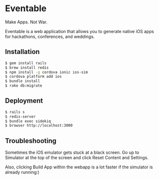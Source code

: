 Eventable
=========

Make Apps. Not War.

Eventable is a web application that allows you to generate native iOS apps for
hackathons, conferences, and weddings.

Installation
------------

```bash
$ gem install rails
$ brew install redis
$ npm install -g cordova ionic ios-sim
$ cordova platform add ios
$ bundle install
$ rake db:migrate
```

Deployment
----------

```bash
$ rails s
$ redis-server
$ bundle exec sidekiq
$ browser http://localhost:3000
```

Troubleshooting
---------------

Sometimes the iOS emulator gets stuck at a black screen. Go up to Simulator at
the top of the screen and click Reset Content and Settings.

Also, clicking Build App within the webapp is a lot faster if the simulator is
already running:)
